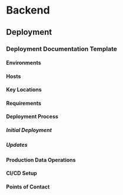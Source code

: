 # Backend
## Deployment
### Deployment Documentation Template
#### Environments
#### Hosts
#### Key Locations
#### Requirements
#### Deployment Process
##### Initial Deployment
##### Updates
#### Production Data Operations
#### CI/CD Setup
#### Points of Contact
